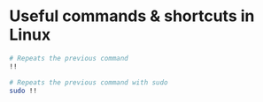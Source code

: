 # Useful commands & shortcuts in Linux
```sh
# Repeats the previous command
!!

# Repeats the previous command with sudo
sudo !!
```
